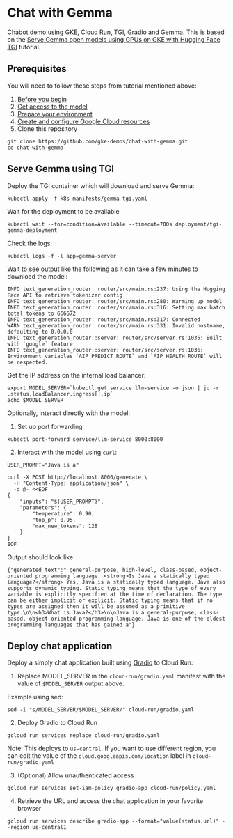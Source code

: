 # Chat with Gemma
Chabot demo using GKE, Cloud Run, TGI, Gradio and Gemma.  This is based on the [Serve Gemma open models using GPUs on GKE with Hugging Face TGI](https://cloud.google.com/kubernetes-engine/docs/tutorials/serve-gemma-gpu-tgi) tutorial.


## Prerequisites

You will need to follow these steps from tutorial mentioned above:

1. [Before you begin](https://cloud.google.com/kubernetes-engine/docs/tutorials/serve-gemma-gpu-tgi#before-you-begin)
2. [Get access to the model](https://cloud.google.com/kubernetes-engine/docs/tutorials/serve-gemma-gpu-tgi#model-access)
3. [Prepare your environment](https://cloud.google.com/kubernetes-engine/docs/tutorials/serve-gemma-gpu-tgi#prepare-environment)
4. [Create and configure Google Cloud resources](https://cloud.google.com/kubernetes-engine/docs/tutorials/serve-gemma-gpu-tgi#create-resources)
5. Clone this repository 
```
git clone https://github.com/gke-demos/chat-with-gemma.git
cd chat-with-gemma
```


## Serve Gemma using TGI

Deploy the TGI container which will download and serve Gemma:

```
kubectl apply -f k8s-manifests/gemma-tgi.yaml 
```

Wait for the deployment to be available

```
kubectl wait --for=condition=Available --timeout=700s deployment/tgi-gemma-deployment
```

Check the logs:

```
kubectl logs -f -l app=gemma-server
```

Wait to see output like the following as it can take a few minutes to download the model:

```
INFO text_generation_router: router/src/main.rs:237: Using the Hugging Face API to retrieve tokenizer config
INFO text_generation_router: router/src/main.rs:280: Warming up model
INFO text_generation_router: router/src/main.rs:316: Setting max batch total tokens to 666672
INFO text_generation_router: router/src/main.rs:317: Connected
WARN text_generation_router: router/src/main.rs:331: Invalid hostname, defaulting to 0.0.0.0
INFO text_generation_router::server: router/src/server.rs:1035: Built with `google` feature
INFO text_generation_router::server: router/src/server.rs:1036: Environment variables `AIP_PREDICT_ROUTE` and `AIP_HEALTH_ROUTE` will be respected.
```

Get the IP address on the internal load balancer:

```
export MODEL_SERVER=`kubectl get service llm-service -o json | jq -r .status.loadBalancer.ingress[].ip`
echo $MODEL_SERVER
```

Optionally, interact directly with the model:

1. Set up port forwarding
```
kubectl port-forward service/llm-service 8000:8000
```
2. Interact with the model using `curl`:
```
USER_PROMPT="Java is a"

curl -X POST http://localhost:8000/generate \
  -H "Content-Type: application/json" \
  -d @- <<EOF
{
    "inputs": "${USER_PROMPT}",
    "parameters": {
        "temperature": 0.90,
        "top_p": 0.95,
        "max_new_tokens": 128
    }
}
EOF
```

Output should look like:
```
{"generated_text":" general-purpose, high-level, class-based, object-oriented programming language. <strong>Is Java a statically typed language?</strong> Yes, Java is a statically typed language. Java also supports dynamic typing. Static typing means that the type of every variable is explicitly specified at the time of declaration. The type can be either implicit or explicit. Static typing means that if no types are assigned then it will be assumed as a primitive type.\n\n<h3>What is Java?</h3>\n\nJava is a general-purpose, class-based, object-oriented programming language. Java is one of the oldest programming languages that has gained a"}
```

## Deploy chat application

Deploy a simply chat application built using [Gradio](https://gradio.app/) to Cloud Run:

1. Replace MODEL_SERVER in the `cloud-run/gradio.yaml` manifest with the value of `$MODEL_SERVER` output above.

Example using sed:
```
sed -i "s/MODEL_SERVER/$MODEL_SERVER/" cloud-run/gradio.yaml 
```

2. Deploy Gradio to Cloud Run
```
gcloud run services replace cloud-run/gradio.yaml
```

Note: This deploys to `us-central`.  If you want to use different region, you can edit the value of the `cloud.googleapis.com/location` label in `cloud-run/gradio.yaml`

3. (Optional) Allow unauthenticated access
```
gcloud run services set-iam-policy gradio-app cloud-run/policy.yaml
```
4. Retrieve the URL and access the chat application in your favorite browser
```
gcloud run services describe gradio-app --format="value(status.url)" --region us-central1
```




